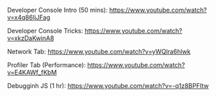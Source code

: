 Developer Console Intro (50 mins): https://www.youtube.com/watch?v=x4q86IjJFag

Developer Console Tricks: https://www.youtube.com/watch?v=xkzDaKwinA8

Network Tab: https://www.youtube.com/watch?v=yWQlra6hlwk

Profiler Tab (Performance): https://www.youtube.com/watch?v=E4KAWf_fKbM

Debugginh JS (1 hr): https://www.youtube.com/watch?v=-q1z8BPFItw
